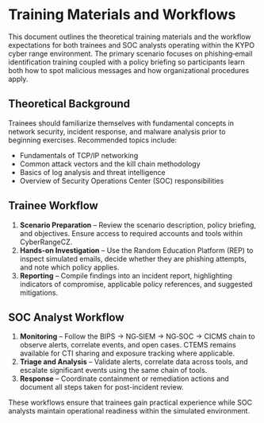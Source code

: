 # Training Materials and Workflows

This document outlines the theoretical training materials and the workflow expectations for both trainees and SOC analysts operating within the KYPO cyber range environment. The primary scenario focuses on phishing‑email identification training coupled with a policy briefing so participants learn both how to spot malicious messages and how organizational procedures apply.

## Theoretical Background

Trainees should familiarize themselves with fundamental concepts in network security, incident response, and malware analysis prior to beginning exercises. Recommended topics include:

- Fundamentals of TCP/IP networking
- Common attack vectors and the kill chain methodology
- Basics of log analysis and threat intelligence
- Overview of Security Operations Center (SOC) responsibilities

## Trainee Workflow

1. **Scenario Preparation** – Review the scenario description, policy briefing, and objectives. Ensure access to required accounts and tools within CyberRangeCZ.
2. **Hands-on Investigation** – Use the Random Education Platform (REP) to inspect simulated emails, decide whether they are phishing attempts, and note which policy applies.
3. **Reporting** – Compile findings into an incident report, highlighting indicators of compromise, applicable policy references, and suggested mitigations.

## SOC Analyst Workflow

1. **Monitoring** – Follow the BIPS → NG‑SIEM → NG‑SOC → CICMS chain to observe alerts, correlate events, and open cases. CTEMS remains available for CTI sharing and exposure tracking where applicable.
2. **Triage and Analysis** – Validate alerts, correlate data across tools, and escalate significant events using the same chain of tools.
3. **Response** – Coordinate containment or remediation actions and document all steps taken for post-incident review.

These workflows ensure that trainees gain practical experience while SOC analysts maintain operational readiness within the simulated environment.
